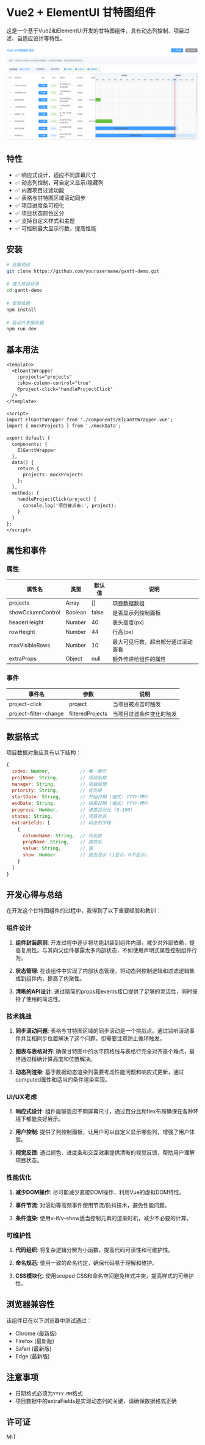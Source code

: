 # Vue2 + ElementUI 甘特图组件

这是一个基于Vue2和ElementUI开发的甘特图组件，具有动态列控制、项目过滤、自适应设计等特性。

![ElGanttWrapper](./images/ElGanttWrapper.jpg)

## 特性

- ✅ 响应式设计，适应不同屏幕尺寸
- ✅ 动态列控制，可自定义显示/隐藏列
- ✅ 内置项目过滤功能
- ✅ 表格与甘特图区域滚动同步
- ✅ 项目进度条可视化
- ✅ 项目状态颜色区分
- ✅ 支持自定义样式和主题
- ✅ 可控制最大显示行数，提高性能

## 安装

```bash
# 克隆项目
git clone https://github.com/yourusername/gantt-demo.git

# 进入项目目录
cd gantt-demo

# 安装依赖
npm install

# 启动开发服务器
npm run dev
```

## 基本用法

```vue
<template>
  <ElGanttWrapper
    :projects="projects"
    :show-column-control="true"
    @project-click="handleProjectClick"
  />
</template>

<script>
import ElGanttWrapper from './components/ElGanttWrapper.vue';
import { mockProjects } from './mockData';

export default {
  components: {
    ElGanttWrapper
  },
  data() {
    return {
      projects: mockProjects
    };
  },
  methods: {
    handleProjectClick(project) {
      console.log('项目被点击:', project);
    }
  }
};
</script>
```

## 属性和事件

### 属性

| 属性名 | 类型 | 默认值 | 说明 |
|--------|------|--------|------|
| projects | Array | [] | 项目数据数组 |
| showColumnControl | Boolean | false | 是否显示列控制面板 |
| headerHeight | Number | 40 | 表头高度(px) |
| rowHeight | Number | 44 | 行高(px) |
| maxVisibleRows | Number | 10 | 最大可见行数，超出部分通过滚动查看 |
| extraProps | Object | null | 额外传递给组件的属性 |

### 事件

| 事件名 | 参数 | 说明 |
|--------|------|------|
| project-click | project | 当项目被点击时触发 |
| project-filter-change | filteredProjects | 当项目过滤条件变化时触发 |

## 数据格式

项目数据对象应具有以下结构：

```javascript
{
  index: Number,           // 唯一索引
  projName: String,        // 项目名称
  manager: String,         // 项目经理
  priority: String,        // 优先级
  startDate: String,       // 开始日期 (格式: YYYY-MM)
  endDate: String,         // 结束日期 (格式: YYYY-MM)
  progress: Number,        // 进度百分比 (0-100)
  status: String,          // 项目状态
  extraFields: [           // 动态列字段
    {
      columnName: String,  // 列名称
      propName: String,    // 属性名
      value: String,       // 值
      show: Number         // 是否显示 (1显示，0不显示)
    }
  ]
}
```

## 开发心得与总结

在开发这个甘特图组件的过程中，我得到了以下重要经验和教训：

### 组件设计

1. **组件封装原则**: 开发过程中逐步将功能封装到组件内部，减少对外部依赖，提高复用性。与其向父组件暴露太多内部状态，不如使用声明式属性控制组件行为。

2. **状态管理**: 在该组件中实现了内部状态管理，将动态列控制逻辑和过滤逻辑集成到组件内，提高了内聚性。

3. **清晰的API设计**: 通过精简的props和events接口提供了足够的灵活性，同时保持了使用的简洁性。

### 技术挑战

1. **同步滚动问题**: 表格与甘特图区域的同步滚动是一个挑战点。通过监听滚动事件并互相同步位置解决了这个问题，但需要注意防止循环触发。

2. **图表与表格对齐**: 确保甘特图中的水平网格线与表格行完全对齐是个难点，最终通过精确计算高度和位置解决。

3. **动态列渲染**: 基于数据动态渲染列需要考虑性能问题和响应式更新，通过computed属性和适当的条件渲染实现。

### UI/UX考虑

1. **响应式设计**: 组件能够适应不同屏幕尺寸，通过百分比和flex布局确保在各种环境下都能良好展示。

2. **用户控制**: 提供了列控制面板，让用户可以自定义显示哪些列，增强了用户体验。

3. **视觉反馈**: 通过颜色、进度条和交互效果提供清晰的视觉反馈，帮助用户理解项目状态。

### 性能优化

1. **减少DOM操作**: 尽可能减少直接DOM操作，利用Vue的虚拟DOM特性。

2. **事件节流**: 对滚动等高频事件使用节流/防抖技术，避免性能问题。

3. **条件渲染**: 使用v-if/v-show适当控制元素的渲染时机，减少不必要的计算。

### 可维护性

1. **代码组织**: 将复杂逻辑分解为小函数，提高代码可读性和可维护性。

2. **命名规范**: 使用一致的命名约定，确保代码易于理解和维护。

3. **CSS模块化**: 使用scoped CSS和命名空间避免样式冲突，提高样式的可维护性。

## 浏览器兼容性

该组件已在以下浏览器中测试通过：

- Chrome (最新版)
- Firefox (最新版)
- Safari (最新版)
- Edge (最新版)

## 注意事项

- 日期格式必须为`YYYY-MM`格式
- 项目数据中的extraFields是实现动态列的关键，请确保数据格式正确

## 许可证

MIT 